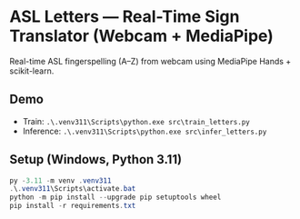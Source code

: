 # ASL Letters — Real-Time Sign Translator (Webcam + MediaPipe)

Real-time ASL fingerspelling (A–Z) from webcam using MediaPipe Hands + scikit-learn.

## Demo
- Train: `.\.venv311\Scripts\python.exe src\train_letters.py`
- Inference: `.\.venv311\Scripts\python.exe src\infer_letters.py`

## Setup (Windows, Python 3.11)
```powershell
py -3.11 -m venv .venv311
.\.venv311\Scripts\activate.bat
python -m pip install --upgrade pip setuptools wheel
pip install -r requirements.txt
